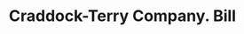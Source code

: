 ---
doi: 10.7916/D8RV20XB
date_other: '1900'
date_other_textual: 1900-1910
form: printed ephemera
genre:
- Invoices
name:
- Craddock-Terry Company
object_in_context_url: https://biggert.cul.columbia.edu/items/view/ave_biggert_01718
subject_hierarchical_geographic:
- Lynchburg, Virginia, United States
subject_name:
- Craddock-Terry Company
title: Craddock-Terry Company. Bill
sort_title: Craddock-Terry Company. Bill
call_number: ave_biggert_01718
coordinates:
- 37.40361111111111,-79.17
pid: ave_biggert_01718
identifiers: ave_biggert_01718
thumbnail: https://derivativo-2.library.columbia.edu/iiif/2/ldpd:490785/full/!256,256/0/native.jpg
permalink: "/biggert/ave_biggert_01718/"
layout: iiif-image-page
---